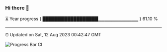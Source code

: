 ### Hi there 👋

⏳ Year progress { ██████████████████▁▁▁▁▁▁▁▁▁▁▁▁ } 61.10 %

---

⏰ Updated on Sat, 12 Aug 2023 00:42:47 GMT

![Progress Bar CI](https://github.com/liununu/liununu/workflows/Progress%20Bar%20CI/badge.svg)

